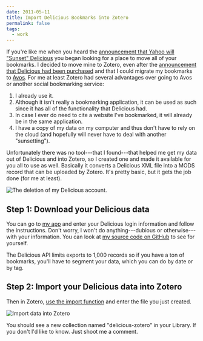```yaml
---
date: 2011-05-11
title: Import Delicious Bookmarks into Zotero
permalink: false
tags:
  - work
---
```


If you're like me when you heard the [announcement that Yahoo will "Sunset" Delicious](https://techcrunch.com/2010/12/16/is-yahoo-shutting-down-del-icio-us) you began looking for a place to move all of your bookmarks. I decided to move mine to Zotero, even after the [announcement that Delicious had been purchased](https://detnews.com/article/20110427/BIZ04/104270423/YouTube-founders-buy-bookmark-site-Delicious-from-Yahoo) and that I could migrate my bookmarks to [Avos](https://www.avos.com/). For me at least Zotero had several advantages over going to Avos or another social bookmarking service:

<!-- excerpt -->

1. I already use it.
2. Although it isn't really a bookmarking application, it can be used as such since it has all of the functionality that Delicious had.
3. In case I ever do need to cite a website I've bookmarked, it will already be in the same application.
4. I have a copy of my data on my computer and thus don't have to rely on the cloud (and hopefully will never have to deal with another "sunsetting").

Unfortunately there was no tool---that I found---that helped me get my data out of Delicious and into Zotero, so I created one and made it available for you all to use as well. Basically it converts a Delicious XML file into a MODS record that can be uploaded by Zotero. It's pretty basic, but it gets the job done (for me at least).

![The deletion of my Delicious account.](/public/img/uploads/delicious-delete.jpg)

## Step 1: Download your Delicious data

You can go to [my app](https://stevenccherry2.appspot.com/) and enter your Delicious login information and follow the instructions. Don't worry, I won't do anything---dubious or otherwise---with your information. You can look at [my source code on GitHub](https://github.com/ok-steve/metadataconverter) to see for yourself.

The Delicious API limits exports to 1,000 records so if you have a ton of bookmarks, you'll have to segment your data, which you can do by date or by tag.

## Step 2: Import your Delicious data into Zotero

Then in Zotero, [use the import function](https://www.zotero.org/support/getting_stuff_into_your_library#importing_records_from_other_reference_tools) and enter the file you just created.

![Import data into Zotero](/public/img/uploads/import-zotero.jpg)

You should see a new collection named "delicious-zotero" in your Library. If you don't I'd like to know. Just shoot me a comment.
